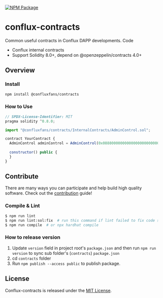 [![NPM Package](https://img.shields.io/npm/v/@confluxfans/contracts.svg)](https://www.npmjs.org/package/@confluxfans/contracts)

# conflux-contracts
Common useful contracts in Conflux DAPP developments. Code

* Conflux internal contracts
* Support Solidity 8.0+, depend on @openzeppelin/contracts 4.0+


## Overview

### Install
```sh
npm install @confluxfans/contracts
```

### How to Use
```js
// SPDX-License-Identifier: MIT
pragma solidity ^0.8.0;

import "@confluxfans/contracts/InternalContracts/AdminControl.sol";

contract YourContract {
  AdminControl adminControl = AdminControl(0x0888000000000000000000000000000000000000);
  
  constructor() public {
  }
}
```


## Contribute
There are many ways you can participate and help build high quality software. Check out the [contribution](./CONTRIBUTING.md) guide!

### Compile & Lint

```sh
$ npm run lint
$ npm run lint:sol:fix  # run this command if lint failed to fix code style issue
$ npm run compile  # or npx hardhat compile
```


### How to release version

1. Update `version` field in project root's `package.json` and then run `npm run version` to sync sub folder's (`contracts`) `package.json`
2. cd `contracts` folder
3. Run `npm publish --access public` to publish package.


## License

Conflux-contracts is released under the [MIT License](LICENSE).
